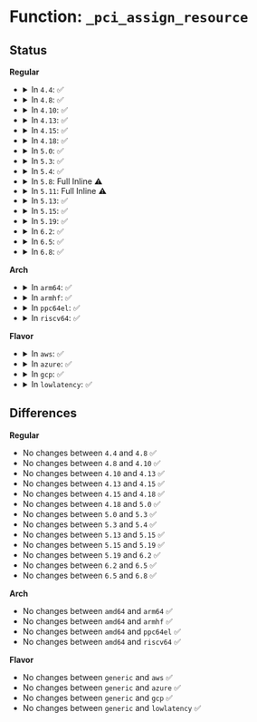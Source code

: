 # Function: <code>_pci_assign_resource</code>

## Status
<b>Regular</b>
<ul>
<li>
<details>
<summary>In <code>4.4</code>: ✅</summary>

```c
int _pci_assign_resource(struct pci_dev *dev, int resno, resource_size_t size, resource_size_t min_align);
```

**Collision:** Unique Static

**Inline:** No

**Transformation:** False

**Instances:**

```
In drivers/pci/setup-res.c (ffffffff8143d2e0)
Location: drivers/pci/setup-res.c:257
Inline: False
Direct callers:
  - drivers/pci/setup-res.c:pci_assign_resource
  - drivers/pci/setup-res.c:pci_reassign_resource
```
**Symbols:**

```
ffffffff8143d2e0-ffffffff8143d416: _pci_assign_resource (STB_LOCAL)
```
</details>
</li>
<li>
<details>
<summary>In <code>4.8</code>: ✅</summary>

```c
int _pci_assign_resource(struct pci_dev *dev, int resno, resource_size_t size, resource_size_t min_align);
```

**Collision:** Unique Static

**Inline:** No

**Transformation:** False

**Instances:**

```
In drivers/pci/setup-res.c (ffffffff81489140)
Location: drivers/pci/setup-res.c:257
Inline: False
Direct callers:
  - drivers/pci/setup-res.c:pci_reassign_resource
  - drivers/pci/setup-res.c:pci_assign_resource
```
**Symbols:**

```
ffffffff81489140-ffffffff8148925d: _pci_assign_resource (STB_LOCAL)
```
</details>
</li>
<li>
<details>
<summary>In <code>4.10</code>: ✅</summary>

```c
int _pci_assign_resource(struct pci_dev *dev, int resno, resource_size_t size, resource_size_t min_align);
```

**Collision:** Unique Static

**Inline:** No

**Transformation:** False

**Instances:**

```
In drivers/pci/setup-res.c (ffffffff814aa920)
Location: drivers/pci/setup-res.c:285
Inline: False
Direct callers:
  - drivers/pci/setup-res.c:pci_reassign_resource
  - drivers/pci/setup-res.c:pci_assign_resource
```
**Symbols:**

```
ffffffff814aa920-ffffffff814aaa3d: _pci_assign_resource (STB_LOCAL)
```
</details>
</li>
<li>
<details>
<summary>In <code>4.13</code>: ✅</summary>

```c
int _pci_assign_resource(struct pci_dev *dev, int resno, resource_size_t size, resource_size_t min_align);
```

**Collision:** Unique Static

**Inline:** No

**Transformation:** False

**Instances:**

```
In drivers/pci/setup-res.c (ffffffff814b4c70)
Location: drivers/pci/setup-res.c:285
Inline: False
Direct callers:
  - drivers/pci/setup-res.c:pci_reassign_resource
  - drivers/pci/setup-res.c:pci_assign_resource
```
**Symbols:**

```
ffffffff814b4c70-ffffffff814b4d8b: _pci_assign_resource (STB_LOCAL)
```
</details>
</li>
<li>
<details>
<summary>In <code>4.15</code>: ✅</summary>

```c
int _pci_assign_resource(struct pci_dev *dev, int resno, resource_size_t size, resource_size_t min_align);
```

**Collision:** Unique Static

**Inline:** No

**Transformation:** False

**Instances:**

```
In drivers/pci/setup-res.c (ffffffff814f44b0)
Location: drivers/pci/setup-res.c:299
Inline: False
Direct callers:
  - drivers/pci/setup-res.c:pci_reassign_resource
  - drivers/pci/setup-res.c:pci_assign_resource
```
**Symbols:**

```
ffffffff814f44b0-ffffffff814f45cb: _pci_assign_resource (STB_LOCAL)
```
</details>
</li>
<li>
<details>
<summary>In <code>4.18</code>: ✅</summary>

```c
int _pci_assign_resource(struct pci_dev *dev, int resno, resource_size_t size, resource_size_t min_align);
```

**Collision:** Unique Static

**Inline:** No

**Transformation:** False

**Instances:**

```
In drivers/pci/setup-res.c (ffffffff81524560)
Location: drivers/pci/setup-res.c:293
Inline: False
Direct callers:
  - drivers/pci/setup-res.c:pci_reassign_resource
  - drivers/pci/setup-res.c:pci_assign_resource
```
**Symbols:**

```
ffffffff81524560-ffffffff8152467b: _pci_assign_resource (STB_LOCAL)
```
</details>
</li>
<li>
<details>
<summary>In <code>5.0</code>: ✅</summary>

```c
int _pci_assign_resource(struct pci_dev *dev, int resno, resource_size_t size, resource_size_t min_align);
```

**Collision:** Unique Static

**Inline:** No

**Transformation:** False

**Instances:**

```
In drivers/pci/setup-res.c (ffffffff8153a3e0)
Location: drivers/pci/setup-res.c:293
Inline: False
Direct callers:
  - drivers/pci/setup-res.c:pci_reassign_resource
  - drivers/pci/setup-res.c:pci_assign_resource
```
**Symbols:**

```
ffffffff8153a3e0-ffffffff8153a4fb: _pci_assign_resource (STB_LOCAL)
```
</details>
</li>
<li>
<details>
<summary>In <code>5.3</code>: ✅</summary>

```c
int _pci_assign_resource(struct pci_dev *dev, int resno, resource_size_t size, resource_size_t min_align);
```

**Collision:** Unique Static

**Inline:** No

**Transformation:** False

**Instances:**

```
In drivers/pci/setup-res.c (ffffffff81569df0)
Location: drivers/pci/setup-res.c:293
Inline: False
Direct callers:
  - drivers/pci/setup-res.c:pci_reassign_resource
  - drivers/pci/setup-res.c:pci_assign_resource
```
**Symbols:**

```
ffffffff81569df0-ffffffff81569f09: _pci_assign_resource (STB_LOCAL)
```
</details>
</li>
<li>
<details>
<summary>In <code>5.4</code>: ✅</summary>

```c
int _pci_assign_resource(struct pci_dev *dev, int resno, resource_size_t size, resource_size_t min_align);
```

**Collision:** Unique Static

**Inline:** No

**Transformation:** False

**Instances:**

```
In drivers/pci/setup-res.c (ffffffff8158adc0)
Location: drivers/pci/setup-res.c:293
Inline: False
Direct callers:
  - drivers/pci/setup-res.c:pci_reassign_resource
  - drivers/pci/setup-res.c:pci_assign_resource
```
**Symbols:**

```
ffffffff8158adc0-ffffffff8158aed9: _pci_assign_resource (STB_LOCAL)
```
</details>
</li>
<li>
<details>
<summary>In <code>5.8</code>: Full Inline ⚠️</summary>

**Collision:** Unique Static

**Inline:** Full

**Transformation:** False

**Instances:**

```
In drivers/pci/setup-res.c (ffffffff816323b6)
Location: drivers/pci/setup-res.c:293
Inline: True
Inline callers:
  - drivers/pci/setup-res.c:pci_reassign_resource
  - drivers/pci/setup-res.c:pci_assign_resource
```
</details>
</li>
<li>
<details>
<summary>In <code>5.11</code>: Full Inline ⚠️</summary>

**Collision:** Unique Static

**Inline:** Full

**Transformation:** False

**Instances:**

```
In drivers/pci/setup-res.c (ffffffff816579d6)
Location: drivers/pci/setup-res.c:294
Inline: True
Inline callers:
  - drivers/pci/setup-res.c:pci_reassign_resource
  - drivers/pci/setup-res.c:pci_assign_resource
```
</details>
</li>
<li>
<details>
<summary>In <code>5.13</code>: ✅</summary>

```c
int _pci_assign_resource(struct pci_dev *dev, int resno, resource_size_t size, resource_size_t min_align);
```

**Collision:** Unique Static

**Inline:** No

**Transformation:** False

**Instances:**

```
In drivers/pci/setup-res.c (ffffffff81639e90)
Location: drivers/pci/setup-res.c:294
Inline: False
Direct callers:
  - drivers/pci/setup-res.c:pci_reassign_resource
  - drivers/pci/setup-res.c:pci_assign_resource
```
**Symbols:**

```
ffffffff81639e90-ffffffff81639fa9: _pci_assign_resource (STB_LOCAL)
```
</details>
</li>
<li>
<details>
<summary>In <code>5.15</code>: ✅</summary>

```c
int _pci_assign_resource(struct pci_dev *dev, int resno, resource_size_t size, resource_size_t min_align);
```

**Collision:** Unique Static

**Inline:** No

**Transformation:** False

**Instances:**

```
In drivers/pci/setup-res.c (ffffffff816aa670)
Location: drivers/pci/setup-res.c:294
Inline: False
Direct callers:
  - drivers/pci/setup-res.c:pci_reassign_resource
  - drivers/pci/setup-res.c:pci_assign_resource
```
**Symbols:**

```
ffffffff816aa670-ffffffff816aa789: _pci_assign_resource (STB_LOCAL)
```
</details>
</li>
<li>
<details>
<summary>In <code>5.19</code>: ✅</summary>

```c
int _pci_assign_resource(struct pci_dev *dev, int resno, resource_size_t size, resource_size_t min_align);
```

**Collision:** Unique Static

**Inline:** No

**Transformation:** False

**Instances:**

```
In drivers/pci/setup-res.c (ffffffff817cd560)
Location: drivers/pci/setup-res.c:298
Inline: False
Direct callers:
  - drivers/pci/setup-res.c:pci_reassign_resource
  - drivers/pci/setup-res.c:pci_assign_resource
```
**Symbols:**

```
ffffffff817cd560-ffffffff817cd693: _pci_assign_resource (STB_LOCAL)
```
</details>
</li>
<li>
<details>
<summary>In <code>6.2</code>: ✅</summary>

```c
int _pci_assign_resource(struct pci_dev *dev, int resno, resource_size_t size, resource_size_t min_align);
```

**Collision:** Unique Static

**Inline:** No

**Transformation:** False

**Instances:**

```
In drivers/pci/setup-res.c (ffffffff818ecae0)
Location: drivers/pci/setup-res.c:309
Inline: False
Direct callers:
  - drivers/pci/setup-res.c:pci_reassign_resource
  - drivers/pci/setup-res.c:pci_assign_resource
```
**Symbols:**

```
ffffffff818ecae0-ffffffff818ecc13: _pci_assign_resource (STB_LOCAL)
```
</details>
</li>
<li>
<details>
<summary>In <code>6.5</code>: ✅</summary>

```c
int _pci_assign_resource(struct pci_dev *dev, int resno, resource_size_t size, resource_size_t min_align);
```

**Collision:** Unique Static

**Inline:** No

**Transformation:** False

**Instances:**

```
In drivers/pci/setup-res.c (ffffffff8192ffc0)
Location: drivers/pci/setup-res.c:309
Inline: False
Direct callers:
  - drivers/pci/setup-res.c:pci_reassign_resource
  - drivers/pci/setup-res.c:pci_assign_resource
```
**Symbols:**

```
ffffffff8192ffc0-ffffffff819300f3: _pci_assign_resource (STB_LOCAL)
```
</details>
</li>
<li>
<details>
<summary>In <code>6.8</code>: ✅</summary>

```c
int _pci_assign_resource(struct pci_dev *dev, int resno, resource_size_t size, resource_size_t min_align);
```

**Collision:** Unique Static

**Inline:** No

**Transformation:** False

**Instances:**

```
In drivers/pci/setup-res.c (ffffffff81978950)
Location: drivers/pci/setup-res.c:311
Inline: False
Direct callers:
  - drivers/pci/setup-res.c:pci_reassign_resource
  - drivers/pci/setup-res.c:pci_assign_resource
```
**Symbols:**

```
ffffffff81978950-ffffffff81978a83: _pci_assign_resource (STB_LOCAL)
```
</details>
</li>
</ul>
<b>Arch</b>
<ul>
<li>
<details>
<summary>In <code>arm64</code>: ✅</summary>

```c
int _pci_assign_resource(struct pci_dev *dev, int resno, resource_size_t size, resource_size_t min_align);
```

**Collision:** Unique Static

**Inline:** No

**Transformation:** False

**Instances:**

```
In drivers/pci/setup-res.c (ffff8000106efaf0)
Location: drivers/pci/setup-res.c:293
Inline: False
Direct callers:
  - drivers/pci/setup-res.c:pci_reassign_resource
  - drivers/pci/setup-res.c:pci_assign_resource
```
**Symbols:**

```
ffff8000106efaf0-ffff8000106efc48: _pci_assign_resource (STB_LOCAL)
```
</details>
</li>
<li>
<details>
<summary>In <code>armhf</code>: ✅</summary>

```c
int _pci_assign_resource(struct pci_dev *dev, int resno, resource_size_t size, resource_size_t min_align);
```

**Collision:** Unique Static

**Inline:** No

**Transformation:** False

**Instances:**

```
In drivers/pci/setup-res.c (c088a68c)
Location: drivers/pci/setup-res.c:293
Inline: False
Direct callers:
  - drivers/pci/setup-res.c:pci_reassign_resource
  - drivers/pci/setup-res.c:pci_assign_resource
```
**Symbols:**

```
c088a68c-c088a7f8: _pci_assign_resource (STB_LOCAL)
```
</details>
</li>
<li>
<details>
<summary>In <code>ppc64el</code>: ✅</summary>

```c
int _pci_assign_resource(struct pci_dev *dev, int resno, resource_size_t size, resource_size_t min_align);
```

**Collision:** Unique Static

**Inline:** No

**Transformation:** False

**Instances:**

```
In drivers/pci/setup-res.c (c00000000086cdb0)
Location: drivers/pci/setup-res.c:293
Inline: False
Direct callers:
  - drivers/pci/setup-res.c:pci_reassign_resource
  - drivers/pci/setup-res.c:pci_assign_resource
```
**Symbols:**

```
c00000000086cdb0-c00000000086cf5c: _pci_assign_resource (STB_LOCAL)
```
</details>
</li>
<li>
<details>
<summary>In <code>riscv64</code>: ✅</summary>

```c
int _pci_assign_resource(struct pci_dev *dev, int resno, resource_size_t size, resource_size_t min_align);
```

**Collision:** Unique Static

**Inline:** No

**Transformation:** False

**Instances:**

```
In drivers/pci/setup-res.c (ffffffe0004c38e0)
Location: drivers/pci/setup-res.c:293
Inline: False
Direct callers:
  - drivers/pci/setup-res.c:pci_reassign_resource
  - drivers/pci/setup-res.c:pci_assign_resource
```
**Symbols:**

```
ffffffe0004c38e0-ffffffe0004c39b8: _pci_assign_resource (STB_LOCAL)
```
</details>
</li>
</ul>
<b>Flavor</b>
<ul>
<li>
<details>
<summary>In <code>aws</code>: ✅</summary>

```c
int _pci_assign_resource(struct pci_dev *dev, int resno, resource_size_t size, resource_size_t min_align);
```

**Collision:** Unique Static

**Inline:** No

**Transformation:** False

**Instances:**

```
In drivers/pci/setup-res.c (ffffffff8157ec40)
Location: drivers/pci/setup-res.c:293
Inline: False
Direct callers:
  - drivers/pci/setup-res.c:pci_reassign_resource
  - drivers/pci/setup-res.c:pci_assign_resource
```
**Symbols:**

```
ffffffff8157ec40-ffffffff8157ed59: _pci_assign_resource (STB_LOCAL)
```
</details>
</li>
<li>
<details>
<summary>In <code>azure</code>: ✅</summary>

```c
int _pci_assign_resource(struct pci_dev *dev, int resno, resource_size_t size, resource_size_t min_align);
```

**Collision:** Unique Static

**Inline:** No

**Transformation:** False

**Instances:**

```
In drivers/pci/setup-res.c (ffffffff8156da20)
Location: drivers/pci/setup-res.c:293
Inline: False
Direct callers:
  - drivers/pci/setup-res.c:pci_reassign_resource
  - drivers/pci/setup-res.c:pci_assign_resource
```
**Symbols:**

```
ffffffff8156da20-ffffffff8156db39: _pci_assign_resource (STB_LOCAL)
```
</details>
</li>
<li>
<details>
<summary>In <code>gcp</code>: ✅</summary>

```c
int _pci_assign_resource(struct pci_dev *dev, int resno, resource_size_t size, resource_size_t min_align);
```

**Collision:** Unique Static

**Inline:** No

**Transformation:** False

**Instances:**

```
In drivers/pci/setup-res.c (ffffffff8157eb10)
Location: drivers/pci/setup-res.c:293
Inline: False
Direct callers:
  - drivers/pci/setup-res.c:pci_reassign_resource
  - drivers/pci/setup-res.c:pci_assign_resource
```
**Symbols:**

```
ffffffff8157eb10-ffffffff8157ec29: _pci_assign_resource (STB_LOCAL)
```
</details>
</li>
<li>
<details>
<summary>In <code>lowlatency</code>: ✅</summary>

```c
int _pci_assign_resource(struct pci_dev *dev, int resno, resource_size_t size, resource_size_t min_align);
```

**Collision:** Unique Static

**Inline:** No

**Transformation:** False

**Instances:**

```
In drivers/pci/setup-res.c (ffffffff81598fc0)
Location: drivers/pci/setup-res.c:293
Inline: False
Direct callers:
  - drivers/pci/setup-res.c:pci_reassign_resource
  - drivers/pci/setup-res.c:pci_assign_resource
```
**Symbols:**

```
ffffffff81598fc0-ffffffff815990d9: _pci_assign_resource (STB_LOCAL)
```
</details>
</li>
</ul>

## Differences
<b>Regular</b>
<ul>
<li>
No changes between <code>4.4</code> and <code>4.8</code> ✅
</li>
<li>
No changes between <code>4.8</code> and <code>4.10</code> ✅
</li>
<li>
No changes between <code>4.10</code> and <code>4.13</code> ✅
</li>
<li>
No changes between <code>4.13</code> and <code>4.15</code> ✅
</li>
<li>
No changes between <code>4.15</code> and <code>4.18</code> ✅
</li>
<li>
No changes between <code>4.18</code> and <code>5.0</code> ✅
</li>
<li>
No changes between <code>5.0</code> and <code>5.3</code> ✅
</li>
<li>
No changes between <code>5.3</code> and <code>5.4</code> ✅
</li>
<li>
No changes between <code>5.13</code> and <code>5.15</code> ✅
</li>
<li>
No changes between <code>5.15</code> and <code>5.19</code> ✅
</li>
<li>
No changes between <code>5.19</code> and <code>6.2</code> ✅
</li>
<li>
No changes between <code>6.2</code> and <code>6.5</code> ✅
</li>
<li>
No changes between <code>6.5</code> and <code>6.8</code> ✅
</li>
</ul>
<b>Arch</b>
<ul>
<li>
No changes between <code>amd64</code> and <code>arm64</code> ✅
</li>
<li>
No changes between <code>amd64</code> and <code>armhf</code> ✅
</li>
<li>
No changes between <code>amd64</code> and <code>ppc64el</code> ✅
</li>
<li>
No changes between <code>amd64</code> and <code>riscv64</code> ✅
</li>
</ul>
<b>Flavor</b>
<ul>
<li>
No changes between <code>generic</code> and <code>aws</code> ✅
</li>
<li>
No changes between <code>generic</code> and <code>azure</code> ✅
</li>
<li>
No changes between <code>generic</code> and <code>gcp</code> ✅
</li>
<li>
No changes between <code>generic</code> and <code>lowlatency</code> ✅
</li>
</ul>

